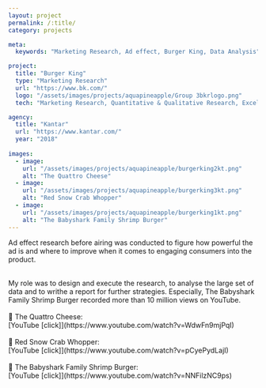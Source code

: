 ```yaml
---
layout: project
permalink: /:title/
category: projects

meta:
  keywords: "Marketing Research, Ad effect, Burger King, Data Analysis"

project:
  title: "Burger King"
  type: "Marketing Research"
  url: "https://www.bk.com/"
  logo: "/assets/images/projects/aquapineapple/Group 3bkrlogo.png"
  tech: "Marketing Research, Quantitative & Qualitative Research, Excel, Powerpoint"

agency:
  title: "Kantar"
  url: "https://www.kantar.com/"
  year: "2018"
 
images:
  - image:
    url: "/assets/images/projects/aquapineapple/burgerking2kt.png"
    alt: "The Quattro Cheese"
  - image:
    url: "/assets/images/projects/aquapineapple/burgerking3kt.png"
    alt: "Red Snow Crab Whopper"
  - image:
    url: "/assets/images/projects/aquapineapple/burgerking1kt.png"
    alt: "The Babyshark Family Shrimp Burger"
---
```

<p>Ad effect research before airing was conducted to figure how powerful the ad is and where to improve when it comes to engaging consumers into the product.</p><br>My role was to design and execute the research, to analyse the large set of data and to writhe a report for further strategies. Especially, The Babyshark Family Shrimp Burger recorded more than 10 million views on YouTube. <br><br>🍔 The Quattro Cheese:<br> [YouTube [click]](https://www.youtube.com/watch?v=WdwFn9mjPqI)<br><br>🍔 Red Snow Crab Whopper:<br>[YouTube [click]](https://www.youtube.com/watch?v=pCyePydLajI) <br><br> 🍔 The Babyshark Family Shrimp Burger:<br> [YouTube [click]](https://www.youtube.com/watch?v=NNFilzNC9ps)  
